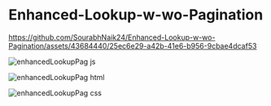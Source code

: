 # Enhanced-Lookup-w-wo-Pagination



https://github.com/SourabhNaik24/Enhanced-Lookup-w-wo-Pagination/assets/43684440/25ec6e29-a42b-41e6-b956-9cbae4dcaf53

![enhancedLookupPag js](https://github.com/SourabhNaik24/Enhanced-Lookup-w-wo-Pagination/assets/43684440/c8d42285-1b3b-4670-8865-e264bef9f01b)

![enhancedLookupPag html](https://github.com/SourabhNaik24/Enhanced-Lookup-w-wo-Pagination/assets/43684440/62fa7288-1b4b-4e03-9b8b-dc2efb3b85f4)

![enhancedLookupPag css](https://github.com/SourabhNaik24/Enhanced-Lookup-w-wo-Pagination/assets/43684440/00d9d759-7151-40c7-83fa-73b570ae6c2d)
